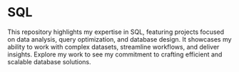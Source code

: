 # SQL
This repository highlights my expertise in SQL, featuring projects focused on data analysis, query optimization, and database design. It showcases my ability to work with complex datasets, streamline workflows, and deliver insights. Explore my work to see my commitment to crafting efficient and scalable database solutions.
